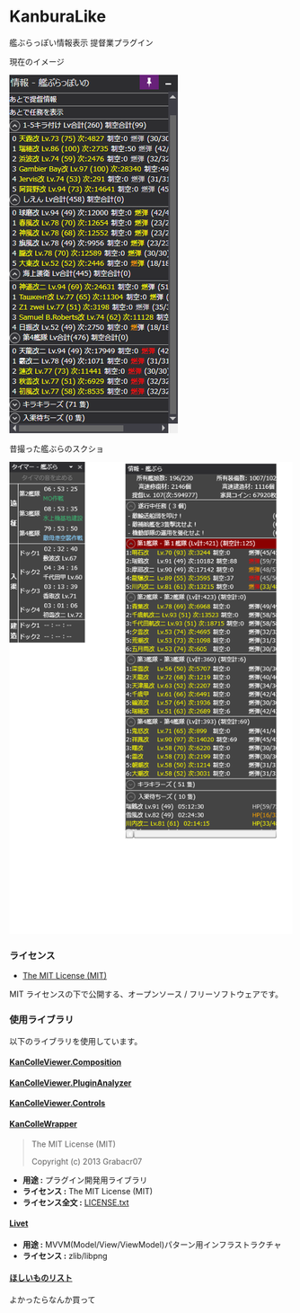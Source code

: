 # KanburaLike
艦ぶらっぽい情報表示 提督業プラグイン


現在のイメージ

![my image](SampleImage/Screenshot.png)

昔撮った艦ぶらのスクショ

![my image](SampleImage/KanburaSample.png)


### ライセンス

* [The MIT License (MIT)](LICENSE.txt)

MIT ライセンスの下で公開する、オープンソース / フリーソフトウェアです。

### 使用ライブラリ

以下のライブラリを使用しています。

#### [KanColleViewer.Composition](https://github.com/Grabacr07/KanColleViewer)
#### [KanColleViewer.PluginAnalyzer](https://github.com/Grabacr07/KanColleViewer)
#### [KanColleViewer.Controls](https://github.com/Grabacr07/KanColleViewer)
#### [KanColleWrapper](https://github.com/Grabacr07/KanColleViewer)

> The MIT License (MIT)
>
> Copyright (c) 2013 Grabacr07

* **用途 :** プラグイン開発用ライブラリ
* **ライセンス :** The MIT License (MIT)
* **ライセンス全文 :** [LICENSE.txt](https://github.com/Grabacr07/KanColleViewer/blob/develop/LICENSE.txt)

#### [Livet](http://ugaya40.hateblo.jp/entry/Livet)

* **用途 :** MVVM(Model/View/ViewModel)パターン用インフラストラクチャ
* **ライセンス :** zlib/libpng


#### [ほしいものリスト](https://www.amazon.co.jp/gp/registry/wishlist/111ANSVEUB01D/ref=nav_wishlist_lists_2)
よかったらなんか買って
